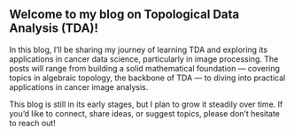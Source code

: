 ## Welcome to my blog on Topological Data Analysis (TDA)!

In this blog, I’ll be sharing my journey of learning TDA and exploring its applications in cancer data science, particularly in image processing. The posts will range from building a solid mathematical foundation — covering topics in algebraic topology, the backbone of TDA — to diving into practical applications in cancer image analysis.

This blog is still in its early stages, but I plan to grow it steadily over time. If you’d like to connect, share ideas, or suggest topics, please don’t hesitate to reach out!
